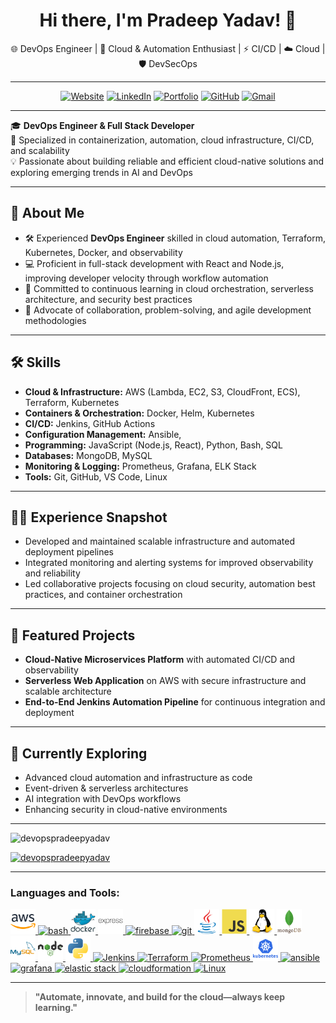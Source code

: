 <h1 align="center">Hi there, I'm Pradeep Yadav! 👋</h1>

<div align="center">

🌐 DevOps Engineer | 🚀 Cloud & Automation Enthusiast | ⚡ CI/CD | ☁️ Cloud | 🛡️ DevSecOps  

</div>

---

<div align="center">

[![Website](https://img.shields.io/badge/Website-pradeepadav.info-2ea44f?style=for-the-badge&logo=google-chrome&logoColor=white)](https://pradeepyadav.info) 
[![LinkedIn](https://img.shields.io/badge/LinkedIn-devopspradeepyadav-0A66C2?style=for-the-badge&logo=linkedin&logoColor=white)](https://linkedin.com/in/devopspradeepyadav) 
[![Portfolio](https://img.shields.io/badge/Portfolio-pradeepyadav.github.io-181717?style=for-the-badge&logo=githubpages&logoColor=white)](https://pradeepyadav.github.io) 
[![GitHub](https://img.shields.io/badge/GitHub-devopspradeepyadav-181717?style=for-the-badge&logo=github&logoColor=white)](https://github.com/devopspradeepyadav) 
[![Gmail](https://img.shields.io/badge/Email-devopspradeepyadav@gmail.com-D14836?style=for-the-badge&logo=gmail&logoColor=white)](mailto:devopspradeepyadav@gmail.com)

</div>

---

🎓 **DevOps Engineer & Full Stack Developer**  
🌟 Specialized in containerization, automation, cloud infrastructure, CI/CD, and scalability  
💡 Passionate about building reliable and efficient cloud-native solutions and exploring emerging trends in AI and DevOps  

---

## 🚀 About Me

- 🛠️ Experienced **DevOps Engineer** skilled in cloud automation, Terraform, Kubernetes, Docker, and observability  
- 💻 Proficient in full-stack development with React and Node.js, improving developer velocity through workflow automation  
- 🌱 Committed to continuous learning in cloud orchestration, serverless architecture, and security best practices  
- 🤝 Advocate of collaboration, problem-solving, and agile development methodologies  

---

## 🛠️ Skills

- **Cloud & Infrastructure:** AWS (Lambda, EC2, S3, CloudFront, ECS), Terraform, Kubernetes  
- **Containers & Orchestration:** Docker, Helm, Kubernetes  
- **CI/CD:** Jenkins, GitHub Actions  
- **Configuration Management:** Ansible,   
- **Programming:** JavaScript (Node.js, React), Python, Bash, SQL  
- **Databases:** MongoDB, MySQL  
- **Monitoring & Logging:** Prometheus, Grafana, ELK Stack  
- **Tools:** Git, GitHub, VS Code, Linux  

---

## 🧑‍💻 Experience Snapshot

- Developed and maintained scalable infrastructure and automated deployment pipelines  
- Integrated monitoring and alerting systems for improved observability and reliability  
- Led collaborative projects focusing on cloud security, automation best practices, and container orchestration  

---

## 🌟 Featured Projects

- **Cloud-Native Microservices Platform** with automated CI/CD and observability  
- **Serverless Web Application** on AWS with secure infrastructure and scalable architecture  
- **End-to-End Jenkins Automation Pipeline** for continuous integration and deployment  

---

## 🌱 Currently Exploring

- Advanced cloud automation and infrastructure as code  
- Event-driven & serverless architectures  
- AI integration with DevOps workflows  
- Enhancing security in cloud-native environments  

---

<p align="left"> <img src="https://komarev.com/ghpvc/?username=devopspradeepyadav&label=Profile%20views&color=0e75b6&style=flat" alt="devopspradeepyadav" /> </p>
<p align="left"> <a href="https://github.com/ryo-ma/github-profile-trophy"><img src="https://github-profile-trophy.vercel.app/?username=devopspradeepyadav" alt="devopspradeepyadav" /></a> </p>

---

### Languages and Tools:

<p align="left"> 
  <a href="https://aws.amazon.com" target="_blank" rel="noreferrer"> 
    <img src="https://raw.githubusercontent.com/devicons/devicon/master/icons/amazonwebservices/amazonwebservices-original-wordmark.svg" alt="aws" width="40" height="40"/> 
  </a> 
  <a href="https://www.gnu.org/software/bash/" target="_blank" rel="noreferrer"> 
    <img src="https://www.vectorlogo.zone/logos/gnu_bash/gnu_bash-icon.svg" alt="bash" width="40" height="40"/> 
  </a> 
  <a href="https://www.docker.com/" target="_blank" rel="noreferrer"> 
    <img src="https://raw.githubusercontent.com/devicons/devicon/master/icons/docker/docker-original-wordmark.svg" alt="docker" width="40" height="40"/> 
  </a> 
  <a href="https://expressjs.com" target="_blank" rel="noreferrer"> 
    <img src="https://raw.githubusercontent.com/devicons/devicon/master/icons/express/express-original-wordmark.svg" alt="express" width="40" height="40"/> 
  </a> 
  <a href="https://firebase.google.com/" target="_blank" rel="noreferrer"> 
    <img src="https://www.vectorlogo.zone/logos/firebase/firebase-icon.svg" alt="firebase" width="40" height="40"/> 
  </a> 
  <a href="https://git-scm.com/" target="_blank" rel="noreferrer"> 
    <img src="https://www.vectorlogo.zone/logos/git-scm/git-scm-icon.svg" alt="git" width="40" height="40"/> 
  </a> 
  <a href="https://www.java.com" target="_blank" rel="noreferrer"> 
    <img src="https://raw.githubusercontent.com/devicons/devicon/master/icons/java/java-original.svg" alt="java" width="40" height="40"/> 
  </a> 
  <a href="https://developer.mozilla.org/en-US/docs/Web/JavaScript" target="_blank" rel="noreferrer"> 
    <img src="https://raw.githubusercontent.com/devicons/devicon/master/icons/javascript/javascript-original.svg" alt="javascript" width="40" height="40"/> 
  </a> 
  <a href="https://www.linux.org/" target="_blank" rel="noreferrer"> 
    <img src="https://raw.githubusercontent.com/devicons/devicon/master/icons/linux/linux-original.svg" alt="linux" width="40" height="40"/> 
  </a> 
  <a href="https://www.mongodb.com/" target="_blank" rel="noreferrer"> 
    <img src="https://raw.githubusercontent.com/devicons/devicon/master/icons/mongodb/mongodb-original-wordmark.svg" alt="mongodb" width="40" height="40"/> 
  </a> 
  <a href="https://www.mysql.com/" target="_blank" rel="noreferrer"> 
    <img src="https://raw.githubusercontent.com/devicons/devicon/master/icons/mysql/mysql-original-wordmark.svg" alt="mysql" width="40" height="40"/> 
  </a> 
  <a href="https://nodejs.org" target="_blank" rel="noreferrer"> 
    <img src="https://raw.githubusercontent.com/devicons/devicon/master/icons/nodejs/nodejs-original-wordmark.svg" alt="nodejs" width="40" height="40"/> 
  </a> 
  <a href="https://www.python.org" target="_blank" rel="noreferrer"> 
    <img src="https://raw.githubusercontent.com/devicons/devicon/master/icons/python/python-original.svg" alt="python" width="40" height="40"/> 
  </a> 
  <a href="https://www.jenkins.io/" target="_blank" rel="noreferrer"> 
    <img src="https://miro.medium.com/v2/resize:fit:800/1*LOFbTP2SxXcFpM_qTsUSuw.png" alt="Jenkins" width="50" height="50"/> 
  </a> 
  <a href="https://www.terraform.io/" target="_blank" rel="noreferrer"> 
    <img src="https://s3-ap-southeast-2.amazonaws.com/content-prod-529546285894/2020/03/tf.png" alt="Terraform" width="50" height="50"/> 
  </a> 
  <a href="https://prometheus.io/" target="_blank" rel="noreferrer"> 
    <img src="https://encrypted-tbn0.gstatic.com/images?q=tbn:ANd9GcSQpvZ600rP3Tb1CTDtx5q8eb8qZwA-y3cNxg&s" alt="Prometheus" width="50" height="50"/> 
  </a> 
  <a href="https://kubernetes.io/" target="_blank" rel="noreferrer"> 
    <img src="https://raw.githubusercontent.com/devicons/devicon/master/icons/kubernetes/kubernetes-plain-wordmark.svg" alt="kubernetes" width="40" height="40"/> 
  </a> 
  <a href="https://www.ansible.com/" target="_blank" rel="noreferrer"> 
    <img src="https://cdn.worldvectorlogo.com/logos/ansible.svg" alt="ansible" width="40" height="40"/> 
  </a> 
  <a href="https://grafana.com/" target="_blank" rel="noreferrer"> 
    <img src="https://www.vectorlogo.zone/logos/grafana/grafana-icon.svg" alt="grafana" width="40" height="40"/> 
  </a> 
  <a href="https://www.elastic.co/elastic-stack" target="_blank" rel="noreferrer"> 
    <img src="https://www.vectorlogo.zone/logos/elastic/elastic-icon.svg" alt="elastic stack" width="40" height="40"/> 
  </a> 
  <a href="https://aws.amazon.com/cloudformation/" target="_blank" rel="noreferrer"> 
    <img src="https://miro.medium.com/v2/resize:fit:850/1*LKvSu_8zvW8W1wM2yNiJag.png" alt="cloudformation" width="40" height="40"/> 
  </a> 
  <a href="https://www.linux.org/" target="_blank" rel="noreferrer"> 
    <img src="https://encrypted-tbn0.gstatic.com/images?q=tbn:ANd9GcSsbls2yJjCuSvY-V7HYfcvOY98Tx4DGcVRQQ&s" alt="Linux" width="40" height="40"/> 
  </a> 
</p>

---

> **"Automate, innovate, and build for the cloud—always keep learning."**
